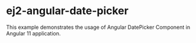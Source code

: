 # ej2-angular-date-picker
This example demonstrates the usage of Angular DatePicker  Component in Angular 11 application.
